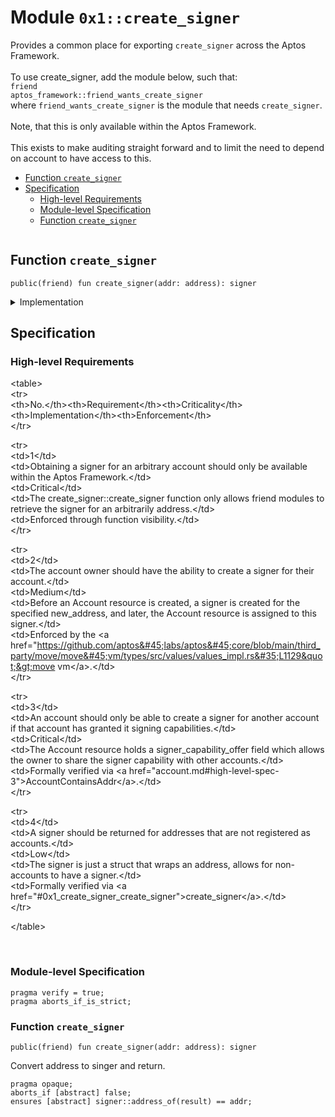 
<a id="0x1_create_signer"></a>

# Module `0x1::create_signer`

Provides a common place for exporting <code>create_signer</code> across the Aptos Framework.<br/><br/> To use create_signer, add the module below, such that:<br/> <code>friend aptos_framework::friend_wants_create_signer</code><br/> where <code>friend_wants_create_signer</code> is the module that needs <code>create_signer</code>.<br/><br/> Note, that this is only available within the Aptos Framework.<br/><br/> This exists to make auditing straight forward and to limit the need to depend<br/> on account to have access to this.


-  [Function `create_signer`](#0x1_create_signer_create_signer)
-  [Specification](#@Specification_0)
    -  [High-level Requirements](#high-level-req)
    -  [Module-level Specification](#module-level-spec)
    -  [Function `create_signer`](#@Specification_0_create_signer)


<pre><code></code></pre>



<a id="0x1_create_signer_create_signer"></a>

## Function `create_signer`



<pre><code>public(friend) fun create_signer(addr: address): signer<br/></code></pre>



<details>
<summary>Implementation</summary>


<pre><code>public(friend) native fun create_signer(addr: address): signer;<br/></code></pre>



</details>

<a id="@Specification_0"></a>

## Specification




<a id="high-level-req"></a>

### High-level Requirements

&lt;table&gt;<br/>&lt;tr&gt;<br/>&lt;th&gt;No.&lt;/th&gt;&lt;th&gt;Requirement&lt;/th&gt;&lt;th&gt;Criticality&lt;/th&gt;&lt;th&gt;Implementation&lt;/th&gt;&lt;th&gt;Enforcement&lt;/th&gt;<br/>&lt;/tr&gt;<br/>

&lt;tr&gt;<br/>&lt;td&gt;1&lt;/td&gt;<br/>&lt;td&gt;Obtaining a signer for an arbitrary account should only be available within the Aptos Framework.&lt;/td&gt;<br/>&lt;td&gt;Critical&lt;/td&gt;<br/>&lt;td&gt;The create_signer::create_signer function only allows friend modules to retrieve the signer for an arbitrarily address.&lt;/td&gt;<br/>&lt;td&gt;Enforced through function visibility.&lt;/td&gt;<br/>&lt;/tr&gt;<br/>

&lt;tr&gt;<br/>&lt;td&gt;2&lt;/td&gt;<br/>&lt;td&gt;The account owner should have the ability to create a signer for their account.&lt;/td&gt;<br/>&lt;td&gt;Medium&lt;/td&gt;<br/>&lt;td&gt;Before an Account resource is created, a signer is created for the specified new_address, and later, the Account resource is assigned to this signer.&lt;/td&gt;<br/>&lt;td&gt;Enforced by the &lt;a href&#61;&quot;https://github.com/aptos&#45;labs/aptos&#45;core/blob/main/third_party/move/move&#45;vm/types/src/values/values_impl.rs&#35;L1129&quot;&gt;move vm&lt;/a&gt;.&lt;/td&gt;<br/>&lt;/tr&gt;<br/>

&lt;tr&gt;<br/>&lt;td&gt;3&lt;/td&gt;<br/>&lt;td&gt;An account should only be able to create a signer for another account if that account has granted it signing capabilities.&lt;/td&gt;<br/>&lt;td&gt;Critical&lt;/td&gt;<br/>&lt;td&gt;The Account resource holds a signer_capability_offer field which allows the owner to share the signer capability with other accounts.&lt;/td&gt;<br/>&lt;td&gt;Formally verified via &lt;a href&#61;&quot;account.md&#35;high&#45;level&#45;spec&#45;3&quot;&gt;AccountContainsAddr&lt;/a&gt;.&lt;/td&gt;<br/>&lt;/tr&gt;<br/>

&lt;tr&gt;<br/>&lt;td&gt;4&lt;/td&gt;<br/>&lt;td&gt;A signer should be returned for addresses that are not registered as accounts.&lt;/td&gt;<br/>&lt;td&gt;Low&lt;/td&gt;<br/>&lt;td&gt;The signer is just a struct that wraps an address, allows for non&#45;accounts to have a signer.&lt;/td&gt;<br/>&lt;td&gt;Formally verified via &lt;a href&#61;&quot;&#35;0x1_create_signer_create_signer&quot;&gt;create_signer&lt;/a&gt;.&lt;/td&gt;<br/>&lt;/tr&gt;<br/>

&lt;/table&gt;<br/>

<br/>


<a id="module-level-spec"></a>

### Module-level Specification


<pre><code>pragma verify &#61; true;<br/>pragma aborts_if_is_strict;<br/></code></pre>



<a id="@Specification_0_create_signer"></a>

### Function `create_signer`


<pre><code>public(friend) fun create_signer(addr: address): signer<br/></code></pre>


Convert address to singer and return.


<pre><code>pragma opaque;<br/>aborts_if [abstract] false;<br/>ensures [abstract] signer::address_of(result) &#61;&#61; addr;<br/></code></pre>


[move-book]: https://aptos.dev/move/book/SUMMARY
